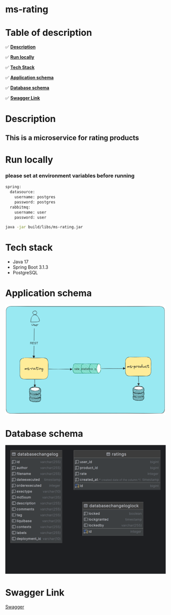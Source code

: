 # ms-rating

# Table of description

✅ [**Description**](#description)

✅ [**Run locally**](#run-locally)

✅ [**Tech Stack**](#tech-stack)

✅ [**Application schema**](#application-schema)

✅ [**Database schema**](#database-schema)

✅ [**Swagger Link**](#swagger-link)

# Description

## This is a microservice for rating products

# Run locally

### please set at environment variables before running

    spring:
      datasource:
        username: postgres
        password: postgres
      rabbitmq:
        username: user
        password: user


```bash
java -jar build/libs/ms-rating.jar
```
# Tech stack

- Java 17
- Spring Boot 3.1.3
- PostgreSQL

# Application schema
![app-schema](app-schema.png)

# Database schema
![db-schema](db-schema.png)

# Swagger Link
[Swagger](http://localhost:8888/swagger-ui/index.html)